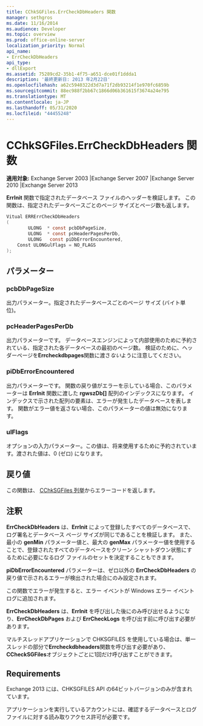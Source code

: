 ```yaml
---
title: CChkSGFiles.ErrCheckDbHeaders 関数
manager: sethgros
ms.date: 11/16/2014
ms.audience: Developer
ms.topic: overview
ms.prod: office-online-server
localization_priority: Normal
api_name:
- ErrCheckDbHeaders
api_type:
- dllExport
ms.assetid: 75289cd2-35b1-4f75-a651-dce01f1ddda1
description: '最終更新日: 2013 年2月22日'
ms.openlocfilehash: a62c5940322d3d7a71f2db93214f1e970fc6859b
ms.sourcegitcommit: 88ec988f2bb67c1866d06b361615f3674a24e795
ms.translationtype: MT
ms.contentlocale: ja-JP
ms.lasthandoff: 05/31/2020
ms.locfileid: "44455248"
---
```

# <a name="cchksgfileserrcheckdbheaders-function"></a>CChkSGFiles.ErrCheckDbHeaders 関数

**適用対象:** Exchange Server 2003 |Exchange Server 2007 |Exchange Server 2010 |Exchange Server 2013 
  
**ErrInit** 関数で指定されたデータベース ファイルのヘッダーを検証します。 この関数は、指定されたデータベースごとのページ サイズとページ数も返します。 
  
```cs
Vitual ERRErrCheckDbHeaders  
(
        ULONG  * const pcbDbPageSize,
        ULONG  * const pcHeaderPagesPerDb,
        ULONG   const piDbErrorEncountered,
    Const ULONGulFlags = NO_FLAGS
);

```

## <a name="parameters"></a>パラメーター

### <a name="pcbdbpagesize"></a>pcbDbPageSize 
  
出力パラメーター。指定されたデータベースごとのページ サイズ (バイト単位)。
    
### <a name="pcheaderpagesperdb"></a>pcHeaderPagesPerDb 
  
出力パラメーターです。 データベースエンジンによって内部使用のために予約されている、指定された各データベースの最初のページ数。 検証のために、ヘッダーページを**Errcheckdbpages**関数に渡さ*ない*ように注意してください。 
    
### <a name="pidberrorencountered"></a>piDbErrorEncountered
  
出力パラメーターです。 関数の戻り値がエラーを示している場合、このパラメーターは **ErrInit** 関数に渡した **rgwszDb[]** 配列のインデックスになります。 インデックスで示された配列の要素は、エラーが発生したデータベースを表します。 関数がエラー値を返さない場合、このパラメーターの値は無効になります。 
    
### <a name="ulflags"></a>ulFlags 
  
オプションの入力パラメーター。この値は、将来使用するために予約されています。渡された値は、0 (ゼロ) になります。
    
## <a name="return-value"></a>戻り値

この関数は、 [CChkSGFiles 列挙](cchksgfiles-err-enumeration.md)からエラーコードを返します。
  
## <a name="remarks"></a>注釈

**ErrCheckDbHeaders** は、**ErrInit** によって登録したすべてのデータベースで、ログ署名とデータベース ページ サイズが同じであることを検証します。 また、最小の **genMin** パラメーター値と、最大の **genMax** パラメーター値を使用することで、登録されたすべてのデータベースをクリーン シャットダウン状態にするために必要になるログ ファイルのセットを決定することもできます。 
  
**piDbErrorEncountered** パラメーターは、ゼロ以外の **ErrCheckDbHeaders** の戻り値で示されるエラーが検出された場合にのみ設定されます。 
  
この関数でエラーが発生すると、エラー イベントが Windows エラー イベント ログに追加されます。
  
**ErrCheckDbHeaders** は、**ErrInit** を呼び出した後にのみ呼び出せるようになり、**ErrCheckDbPages** および **ErrCheckLogs** を呼び出す前に呼び出す必要があります。
  
マルチスレッドアプリケーションで CHKSGFILES を使用している場合は、単一スレッドの部分で**Errcheckdbheaders**関数を呼び出す必要があり、 **CCheckSGFiles**オブジェクトごとに1回だけ呼び出すことができます。 
  
## <a name="requirements"></a>Requirements

Exchange 2013 には、CHKSGFILES API の64ビットバージョンのみが含まれています。
  
アプリケーションを実行しているアカウントには、確認するデータベースとログ ファイルに対する読み取りアクセス許可が必要です。
  

